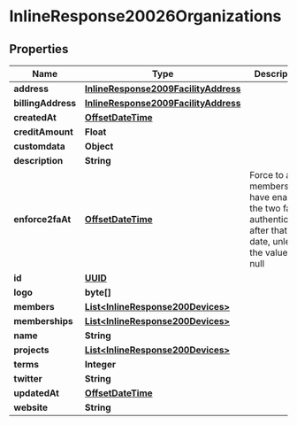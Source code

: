 
# InlineResponse20026Organizations

## Properties
Name | Type | Description | Notes
------------ | ------------- | ------------- | -------------
**address** | [**InlineResponse2009FacilityAddress**](InlineResponse2009FacilityAddress.md) |  |  [optional]
**billingAddress** | [**InlineResponse2009FacilityAddress**](InlineResponse2009FacilityAddress.md) |  |  [optional]
**createdAt** | [**OffsetDateTime**](OffsetDateTime.md) |  |  [optional]
**creditAmount** | **Float** |  |  [optional]
**customdata** | **Object** |  |  [optional]
**description** | **String** |  |  [optional]
**enforce2faAt** | [**OffsetDateTime**](OffsetDateTime.md) | Force to all members to have enabled the two factor authentication after that date, unless the value is null |  [optional]
**id** | [**UUID**](UUID.md) |  |  [optional]
**logo** | **byte[]** |  |  [optional]
**members** | [**List&lt;InlineResponse200Devices&gt;**](InlineResponse200Devices.md) |  |  [optional]
**memberships** | [**List&lt;InlineResponse200Devices&gt;**](InlineResponse200Devices.md) |  |  [optional]
**name** | **String** |  |  [optional]
**projects** | [**List&lt;InlineResponse200Devices&gt;**](InlineResponse200Devices.md) |  |  [optional]
**terms** | **Integer** |  |  [optional]
**twitter** | **String** |  |  [optional]
**updatedAt** | [**OffsetDateTime**](OffsetDateTime.md) |  |  [optional]
**website** | **String** |  |  [optional]



